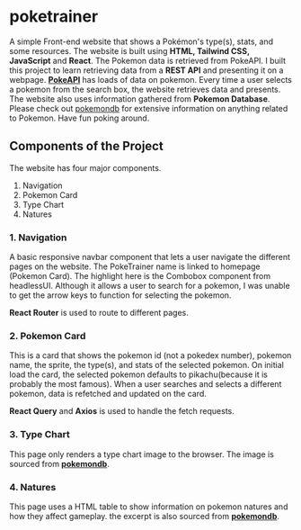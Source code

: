 # poketrainer
A simple Front-end website that shows a Pokémon's type(s), stats, and some resources.
The website is built using **HTML, Tailwind CSS, JavaScript** and **React**. The Pokemon data is retrieved from PokeAPI. I built this project to learn retrieving data from a **REST API** and presenting it on a webpage. 
**[PokeAPI](https://pokeapi.co/)** has loads of data on pokemon. Every time a user selects a pokemon from the search box, the website retrieves data and presents. The website also uses information gathered from **Pokemon Database**. Please check out [pokemondb](https://pokemondb.net/) for extensive information on anything related to Pokemon. Have fun poking around.

## Components of the Project
The website has four major components.
1. Navigation
2. Pokemon Card
3. Type Chart
4. Natures

### 1. Navigation
A basic responsive navbar component that lets a user navigate the different pages on the website. The PokeTrainer name is linked to homepage (Pokemon Card). The highlight here is the Combobox component from headlessUI. Although it allows a user to search for a pokemon, I was unable to get the arrow keys to function for selecting the pokemon.

**React Router** is used to route to different pages.

### 2. Pokemon Card
This is a card that shows the pokemon id (not a pokedex number), pokemon name, the sprite, the type(s), and stats of the selected pokemon. On initial load the card, the selected pokemon defaults to pikachu(because it is probably the most famous). When a user searches and selects  a different pokemon, data is refetched and updated on the card. 

**React Query** and **Axios** is used to handle the fetch requests.

### 3. Type Chart
This page only renders a type chart image to the browser. The image is sourced from **[pokemondb](https://img.pokemondb.net/images/typechart.png)**. 

### 4. Natures
This page uses a HTML table to show information on pokemon natures and how they affect gameplay. the excerpt is also sourced from **[pokemondb](https://pokemondb.net/mechanics/natures)**. 

